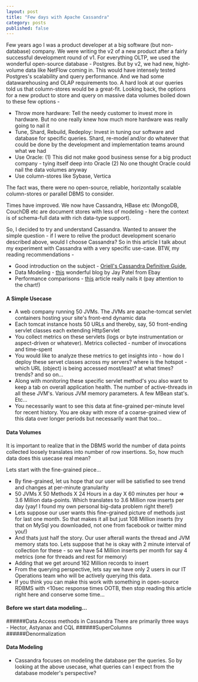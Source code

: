```yaml
---
layout: post
title: "Few days with Apache Cassandra"
category: posts
published: false
---
```


Few years ago I was a product developer at a big software (but non-database) company. We were writing the v2 of a new product after a fairly successful development round of v1. For everything OLTP, we used the wonderful open-source database - Postgres. But by v2, we had new, hight-volume data like NetFlow coming in. This would have intensely tested Postgres's scalability and query performance. And we had some datawarehousing and OLAP requirements too. A hard look at our queries told us that column-stores would be a great-fit. Looking back, the options for a new product to store and query on massive data volumes boiled down to these few options -

* Throw more hardware: Tell the needy customer to invest more in hardware. But no one really knew how much more hardware was really going to nail it
* Tune, Shard, Rebuild, Redeploy: Invest in tuning our software and database for specific queries. Shard, re-model and/or do whatever that could be done by the development and implementation teams around what we had
* Use Oracle: (1) This did not make good business sense for a big product company - tying itself deep into Oracle (2) No one thought Oracle could nail the data volumes anyway
* Use column-stores like Sybase, Vertica

The fact was, there were no open-source, reliable, horizontally scalable column-stores or parallel DBMS to consider.

Times have improved. We now have Cassandra, HBase etc (MongoDB, CouchDB etc are document stores with less of modeling - here the context is of schema-full data with rich data-type support).

So, I decided to try and understand Cassandra. Wanted to answer the simple question - if I were to relive the product development scenario described above, would I choose Cassandra? So in this article I talk about my experiment with Cassandra with a very specific use-case. BTW, my reading recommendations -

* Good introduction on the subject - [Oriell's Cassandra Definitive Guide](http://shop.oreilly.com/product/0636920010852.do), 
* Data Modeling - [this](http://www.ebaytechblog.com/2012/07/16/cassandra-data-modeling-best-practices-part-1/) wonderful blog by Jay Patel from Ebay
* Performance comparisons - [this](http://www.datastax.com/dev/blog/2012-in-review-performance) article really nails it (pay attention to the chart!)

#### A Simple Usecase
* A web company running 50 JVMs. The JVMs are apache-tomcat servlet containers hosting your site's front-end dynamic data
* Each tomcat instance hosts 50 URLs and thereby, say, 50 front-ending servlet classes each extending HttpServlet
* You collect metrics on these servlets (logs or byte instrumentation or aspect-driven or whatever). Metrics collected - number of invocations and time-spent
* You would like to analyze these metrics to get insights into - how do I deploy these servet classes across my servers? where is the hotspot - which URL (object) is being accessed most/least? at what times? trends? and so on…
* Along with monitoring these specific servlet method's you also want to keep a tab on overall application health. The number of active-threads in all these JVM's. Various JVM memory parameters. A few MBean stat's. Etc…
* You necessarily want to see this data at fine-grained per-minute level for recent history. You are okay with more of a coarse-grained view of this data over longer periods but necessarily want that too…

#### Data Volumes
It is important to realize that in the DBMS world the number of data points collected loosely translates into number of row insertions. So, how much data does this usecase real mean?

Lets start with the fine-grained piece…

* By fine-grained, let us hope that our user will be satisfied to see trend and changes at per-minute granularity
* 50 JVMs X 50 Methods X 24 Hours in a day X 60 minutes per hour => 3.6 Million data-points. Which translates to 3.6 Million row inserts per day (yay! I found my own personal big-data problem right there!)
* Lets suppose our user wants this fine-grained picture of methods just for last one month. So that makes it all but just 108 Million inserts (try that on MySql you downloaded, not one from facebook or twitter mind you!)
*  And thats just half the story. Our user afterall wants the thread and JVM memory stats too. Lets suppose that he is okay with 2 minute interval of collection for these - so we have 54 Million inserts per month for say 4 metrics (one for threads and rest for memory)
*  Adding that we get around 162 Million records to insert
*  From the querying perspective, lets say we have only 2 users in our IT Operations team who will be actively querying this data.
*  If you think you can make this work with something in open-source RDBMS with <10sec response times OOTB, then stop reading this article right here and conserve some time...

#### Before we start data modeling... 
######Data Access methods in Cassandra
There are primarily three ways - Hector, Astyanax and CQL
######SuperColumns
######Denormalization

#### Data Modeling
* Cassandra focuses on modeling the database per the queries. So by looking at the above usecase, what queries can I expect from the database modeler's perspective?    

 